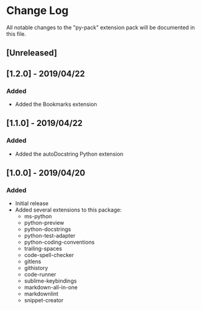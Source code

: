 # Change Log

All notable changes to the "py-pack" extension pack will be documented in this file.

## [Unreleased]

## [1.2.0] - 2019/04/22
### Added
- Added the Bookmarks extension

## [1.1.0] - 2019/04/22
### Added
- Added the autoDocstring Python extension

## [1.0.0] - 2019/04/20
### Added
- Initial release
- Added several extensions to this package:
    - ms-python
    - python-preview
    - python-docstrings
    - python-test-adapter
    - python-coding-conventions
    - trailing-spaces
    - code-spell-checker
    - gitlens
    - githistory
    - code-runner
    - sublime-keybindings
    - markdown-all-in-one
    - markdownlint
    - snippet-creator